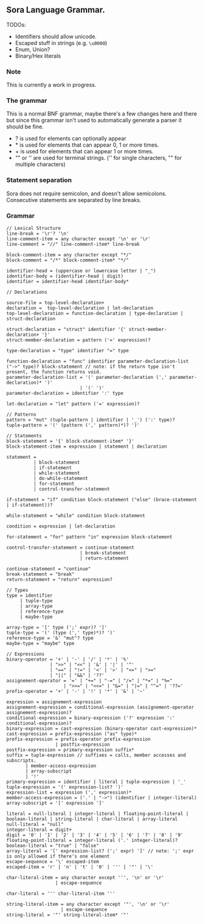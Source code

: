 ## Sora Language Grammar.

TODOs: 
 - Identifiers should allow unicode.
 - Escaped stuff in strings (e.g. `\u0000`)
 - Enum, Union?
 - Binary/Hex literals

### Note
This is currently a work in progress. 

### The grammar

This is a normal BNF grammar, maybe there's a few changes here and there but since this grammar isn't used to automatically generate a parser it should be fine.
 - ? is used for elements can optionally appear
 - \* is used for elements that can appear 0, 1 or more times.
 - \+ is used for elements that can appear 1 or more times.
 - "" or '' are used for terminal strings. ('' for single characters, "" for multiple characters)

### Statement separation
Sora does not require semicolon, and doesn't allow semicolons. Consecutive statements are separated by line breaks.

### Grammar

```
// Lexical Structure
line-break = '\r'? '\n'
line-comment-item = any character except '\n' or '\r'
line-comment = "//" line-comment-item* line-break

block-comment-item = any character except "*/"
block-comment = "/*" block-comment-item* "*/"

identifier-head = (uppercase or lowercase letter | "_")
identifier-body = (identifier-head | digit)
identifier = identifier-head identifier-body*

// Declarations

source-file = top-level-declaration+
declaration =  top-level-declaration | let-declaration
top-level-declaration = function-declaration | type-declaration | struct-declaration

struct-declaration = "struct" identifier '{' struct-member-declaration+ '}'
struct-member-declaration = pattern ('=' expression)?

type-declaration = "type" identifier "=" type

function-declaration = "func" identifier parameter-declaration-list ("->" type)? block-statement // note: if the return type isn't present, the function returns void.
parameter-declaration-list = '(' parameter-declaration (',' parameter-declaration)* ')'
                           | '(' ')'
parameter-declaration = identifier ':' type

let-declaration = "let" pattern ('=' expression)?

// Patterns
pattern = "mut" (tuple-pattern | identifier | '_') (':' type)?
tuple-pattern = '(' (pattern (',' pattern)*)? ')'
          
// Statements
block-statement = '{' block-statement-item* '}'
block-statement-item = expression | statement | declaration

statement =           
          | block-statement
          | if-statement
          | while-statement
          | do-while-statement
          | for-statement
          | control-transfer-statement

if-statement = "if" condition block-statement ("else" (brace-statement | if-statement))?

while-statement = "while" condition block-statement

condition = expression | let-declaration

for-statement = "for" pattern "in" expression block-statement

control-transfer-statement = continue-statement 
                           | break-statement
                           | return-statement

continue-statement = "continue"
break-statement = "break"
return-statement = "return" expression?

// Types
type = identifier
     | tuple-type
     | array-type
     | reference-type
     | maybe-type 
 
array-type = '[' type (';' expr)? ']'
tuple-type = '(' (type (',' type)*)? ')'
reference-type = '&' "mut"? type
maybe-type = "maybe" type

// Expressions
binary-operator = '+' | '-' | '/' | '*' | '%'
                | ">>" | "<<" | '&' | '|' | '^' 
                | "==" | "!=" | '<' | '>' | "<=" | ">="
                | "||" | "&&" | '??'
assignement-operator = '=' | "+=" | "-=" | "/=" | "*=" | "%="
                     | ">>=" | "<<=" | "&=" | "|=" | "^=" | '??='
prefix-operator = '+' | '-' | '!' | '*' | '&' | '~'

expression = assignement-expression
assignement-expression = conditional-expression (assignement-operator assignement-expression)?
conditional-expression = binary-expression ('?' expression ':' conditional-expression)?
binary-expression = cast-expression (binary-operator cast-expression)*
cast-expression = prefix-expression ("as" type)*
prefix-expression = prefix-operator prefix-expression
                  | postfix-expression
postfix-expression = primary-expression suffix* 
suffix = tuple-expression // suffixes = calls, member accesses and subscripts.
       | member-access-expression
       | array-subscript
       | '!'
primary-expression = identifier | literal | tuple-expression | '_'
tuple-expression = '(' expression-list? ')'
expression-list = expression (',' expression)*
member-access-expression = ('.' | "->") (identifier | integer-literal)
array-subscript = '[' expression ']'

literal = null-literal | integer-literal | floating-point-literal | boolean-literal | string-literal | char-literal | array-literal
null-literal = "null"
integer-literal = digit+
digit = '0' | '1' | '2' | '3' | '4' | '5' | '6' | '7' | '8' | '9'
floating-point-literal = integer-literal ('.' integer-literal)?
boolean-literal = "true" | "false"
array-literal = '[' expression-list? (';' expr) ']' // note: ';' expr is only allowed if there's one element
escape-sequence = '\' escaped-item
escaped-item = 'r' | 'n' | 't' | '0' | ''' | '"' | '\'

char-literal-item = any character except ''', '\n' or '\r'
                  | escape-sequence

char-literal = ''' char-literal-item '''

string-literal-item = any character except '"', '\n' or '\r'
                    | escape-sequence
string-literal = '"' string-literal-item* '"'
```
